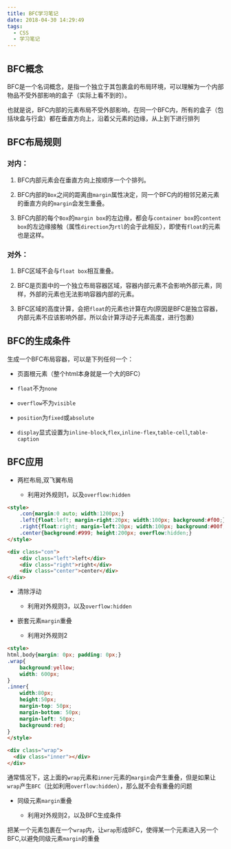 ```yaml
---
title: BFC学习笔记
date: 2018-04-30 14:29:49
tags:
  - CSS
  - 学习笔记
---
```


## BFC概念

BFC是一个名词概念，是指一个独立于其包裹盒的布局环境，可以理解为一个内部物品不受外部影响的盒子（实际上看不到的）。

也就是说，BFC内部的元素布局不受外部影响，在同一个BFC内，所有的盒子（包括块盒与行盒）都在垂直方向上，沿着父元素的边缘，从上到下进行排列

## BFC布局规则

### 对内：

1. BFC内部元素会在垂直方向上按顺序一个个排列。

2. BFC内部的`Box`之间的距离由`margin`属性决定，同一个BFC内的相邻兄弟元素的垂直方向的`margin`会发生重叠。

3. BFC内部的每个`Box`的`margin box`的左边缘，都会与`container box`的`content box`的左边缘接触（属性`direction`为`rtl`的会于此相反），即使有`float`的元素也是这样。

### 对外：

1. BFC区域不会与`float box`相互重叠。

2. BFC是页面中的一个独立布局容器区域，容器内部元素不会影响外部元素，同样，外部的元素也无法影响容器内部的元素。

3. BFC区域的高度计算，会把`float`的元素也计算在内(原因是BFC是独立容器，内部元素不应该影响外部，所以会计算浮动子元素高度，进行包裹)

## BFC的生成条件

生成一个BFC布局容器，可以是下列任何一个：

- 页面根元素（整个html本身就是一个大的BFC）

- `float`不为`none`

- `overflow`不为`visible`

- `position`为`fixed`或`absolute`

- `display`显式设置为`inline-block`,`flex`,`inline-flex`,`table-cell`,`table-caption`

## BFC应用

- 两栏布局,双飞翼布局

    - 利用对外规则1，以及`overflow:hidden`

```HTML
<style>
    .con{margin:0 auto; width:1200px;}
    .left{float:left; margin-right:20px; width:100px; background:#f00;}
    .right{float:right; margin-left:20px; width:100px; background:#00f;}
    .center{background:#999; height:200px; overflow:hidden;}
</style>

<div class="con">
    <div class="left">left</div>
    <div class="right">right</div>
    <div class="center">center</div>
</div>
```

- 清除浮动

    - 利用对外规则3，以及`overflow:hidden`

- 嵌套元素`margin`重叠

    - 利用对外规则2

```HTML
<style>
html,body{margin: 0px; padding: 0px;}
.wrap{
    background:yellow;
    width: 600px;
}
.inner{
    width:80px;
    height:50px;
    margin-top: 50px;
    margin-bottom: 50px;
    margin-left: 50px;
    background:red;
}
</style>

<div class="wrap">
  <div class="inner"></div>
</div>
```

通常情况下，这上面的`wrap`元素和`inner`元素的`margin`会产生重叠，但是如果让`wrap`产生`BFC`（比如利用`overflow:hidden`），那么就不会有重叠的问题

- 同级元素`margin`重叠

    - 利用对外规则2，以及BFC生成条件

把某一个元素包裹在一个`wrap`内，让`wrap`形成BFC，使得某一个元素进入另一个BFC,以避免同级元素`margin`的重叠
